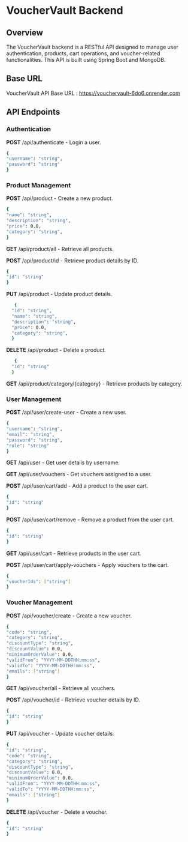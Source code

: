 # VoucherVault Backend

## Overview

The VoucherVault backend is a RESTful API designed to manage user authentication, products, cart operations, and voucher-related functionalities. This API is built using Spring Boot and MongoDB.

## Base URL

VoucherVault API Base URL : https://vouchervault-6do6.onrender.com

## API Endpoints

### Authentication

**POST** /api/authenticate - Login a user.

   ```sh
   {
  "username": "string",
  "password": "string"
  }
  ```

### Product Management

**POST** /api/product - Create a new product.

   ```sh
   {
  "name": "string",
  "description": "string",
  "price": 0.0,
  "category": "string",
  }
  ```

**GET** /api/product/all - Retrieve all products.

**POST** /api/product/id - Retrieve product details by ID.

   ```sh
   {
  "id": "string"
  }
  ```

**PUT** /api/product - Update product details.

```sh
   {
  "id": "string",
  "name": "string",
  "description": "string",
  "price": 0.0,
  "category": "string",
  }
  ```

**DELETE** /api/product - Delete a product.

```sh
   {
  "id": "string"
  }
  ```

**GET** /api/product/category/{category} - Retrieve products by category.

### User Management

**POST** /api/user/create-user - Create a new user.

   ```sh
   {
  "username": "string",
  "email": "string",
  "password": "string",
  "role": "string"
   }
  ```

**GET** /api/user - Get user details by username.

**GET** /api/user/vouchers - Get vouchers assigned to a user.

**POST** /api/user/cart/add - Add a product to the user cart.

   ```sh
   {
  "id": "string"
   }
  ```

**POST** /api/user/cart/remove - Remove a product from the user cart.

   ```sh
   {
  "id": "string"
   }
  ```

**GET** /api/user/cart - Retrieve products in the user cart.

**POST** /api/user/cart/apply-vouchers - Apply vouchers to the cart.

   ```sh
   {
  "voucherIds": ["string"]
   }
  ```

### Voucher Management

**POST** /api/voucher/create - Create a new voucher.

   ```sh
   {
  "code": "string",
  "category": "string",
  "discountType": "string",
  "discountValue": 0.0,
  "minimumOrderValue": 0.0,
  "validFrom": "YYYY-MM-DDTHH:mm:ss",
  "validTo": "YYYY-MM-DDTHH:mm:ss",
  "emails": ["string"]
   }
  ```

**GET** /api/voucher/all - Retrieve all vouchers.

**POST** /api/voucher/id - Retrieve voucher details by ID.

   ```sh
  {
  "id": "string"
   }
  ```

**PUT** /api/voucher - Update voucher details.

   ```sh
   {
  "id": "string",
  "code": "string",
  "category": "string",
  "discountType": "string",
  "discountValue": 0.0,
  "minimumOrderValue": 0.0,
  "validFrom": "YYYY-MM-DDTHH:mm:ss",
  "validTo": "YYYY-MM-DDTHH:mm:ss",
  "emails": ["string"]
   }
  ```

**DELETE** /api/voucher - Delete a voucher.

   ```sh
   {
  "id": "string"
   }
  ```
